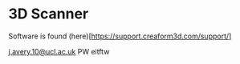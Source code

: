 # 3D Scanner

Software is found (here)[https://support.creaform3d.com/support/]

j.avery.10@ucl.ac.uk
PW eitftw
